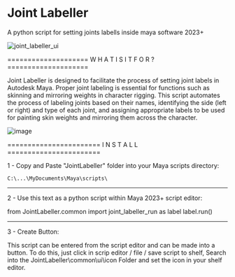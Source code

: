 

# Joint Labeller
 A python script for setting joints labells inside maya software 2023+

![joint_labeller_ui](https://github.com/isNunes/JointLabeller/assets/139524834/442f50a9-99a5-4827-a614-339815f70872)


==================== W H A T  I S  I T  F O R ?  ====================

Joint Labeller is designed to facilitate the process of setting joint labels in Autodesk Maya.
Proper joint labeling is essential for functions such as skinning and mirroring weights in character rigging.
This script automates the process of labeling joints based on their names,
identifying the side (left or right) and type of each joint,
and assigning appropriate labels to be used for painting skin weights
and mirroring them across the character.

![image](https://github.com/isNunes/JointLabeller/assets/139524834/2b62d102-1dbb-4045-9a69-c63c0566f7a6)


======================= I N S T A L L =======================


1 - Copy and Paste "JointLabeller" folder into your Maya scripts directory:

	C:\...\MyDocuments\Maya\scripts\


-------------------------------------------------------------------


2 -  Use this text as a python script within Maya 2023+ script editor:

from JointLabeller.common import joint_labeller_run as label
label.run()


-------------------------------------------------------------------


3 - Create Button:

 This script can be entered from the script editor and can be made into a button.
 To do this, just click in scrip editor / file / save script to shelf,
 Search into the JointLabeller\common\ui\icon Folder and set the icon in your shelf editor.
